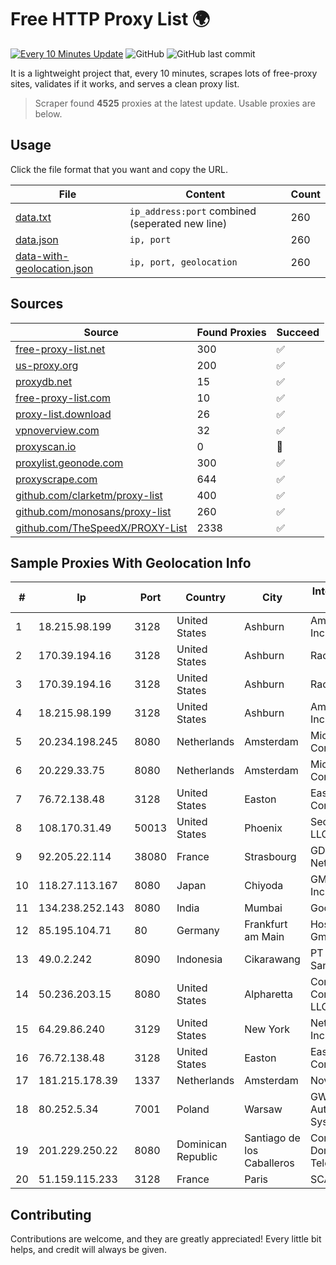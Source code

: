 
# Free HTTP Proxy List 🌍

[![Every 10 Minutes Update](https://github.com/mertguvencli/http-proxy-list/actions/workflows/main.yml/badge.svg?branch=main)](https://github.com/mertguvencli/http-proxy-list/actions/workflows/main.yml)
![GitHub](https://img.shields.io/github/license/mertguvencli/http-proxy-list)
![GitHub last commit](https://img.shields.io/github/last-commit/mertguvencli/http-proxy-list)

It is a lightweight project that, every 10 minutes, scrapes lots of free-proxy sites, validates if it works, and serves a clean proxy list.


> Scraper found **4525** proxies at the latest update. Usable proxies are below.

## Usage

Click the file format that you want and copy the URL.


|File|Content|Count|
|----|-------|-----|
|[data.txt](https://raw.githubusercontent.com/mertguvencli/http-proxy-list/main/proxy-list/data.txt)|`ip_address:port` combined (seperated new line)|260|
|[data.json](https://raw.githubusercontent.com/mertguvencli/http-proxy-list/main/proxy-list/data.json)|`ip, port`|260|
|[data-with-geolocation.json](https://raw.githubusercontent.com/mertguvencli/http-proxy-list/main/proxy-list/data-with-geolocation.json)|`ip, port, geolocation`|260|

## Sources

|Source|Found Proxies|Succeed|
|------|-------------|-------|
|[free-proxy-list.net](https://free-proxy-list.net)|300|✅|
|[us-proxy.org](https://www.us-proxy.org)|200|✅|
|[proxydb.net](http://proxydb.net)|15|✅|
|[free-proxy-list.com](https://free-proxy-list.com/?page=&port=&type%5B%5D=http&type%5B%5D=https&up_time=0&search=Search)|10|✅|
|[proxy-list.download](https://www.proxy-list.download/HTTP)|26|✅|
|[vpnoverview.com](https://vpnoverview.com/privacy/anonymous-browsing/free-proxy-servers)|32|✅|
|[proxyscan.io](https://www.proxyscan.io)|0|🚫|
|[proxylist.geonode.com](https://proxylist.geonode.com/api/proxy-list?limit=300&page=1&sort_by=lastChecked&sort_type=desc&protocols=http,https)|300|✅|
|[proxyscrape.com](https://api.proxyscrape.com/v2/?request=displayproxies&protocol=http&timeout=10000&country=all&ssl=all&anonymity=all)|644|✅|
|[github.com/clarketm/proxy-list](https://raw.githubusercontent.com/clarketm/proxy-list/master/proxy-list-raw.txt)|400|✅|
|[github.com/monosans/proxy-list](https://raw.githubusercontent.com/monosans/proxy-list/main/proxies/http.txt)|260|✅|
|[github.com/TheSpeedX/PROXY-List](https://raw.githubusercontent.com/TheSpeedX/PROXY-List/master/http.txt)|2338|✅|


## Sample Proxies With Geolocation Info

|#|Ip|Port|Country|City|Internet Service Provider|
|-|--|----|-------|----|-------------------------|
|1|18.215.98.199|3128|United States|Ashburn|Amazon.com, Inc.|
|2|170.39.194.16|3128|United States|Ashburn|Rackdog, LLC|
|3|170.39.194.16|3128|United States|Ashburn|Rackdog, LLC|
|4|18.215.98.199|3128|United States|Ashburn|Amazon.com, Inc.|
|5|20.234.198.245|8080|Netherlands|Amsterdam|Microsoft Corporation|
|6|20.229.33.75|8080|Netherlands|Amsterdam|Microsoft Corporation|
|7|76.72.138.48|3128|United States|Easton|Easton Utilities Commission|
|8|108.170.31.49|50013|United States|Phoenix|Secured Servers LLC|
|9|92.205.22.114|38080|France|Strasbourg|GD MASS Network|
|10|118.27.113.167|8080|Japan|Chiyoda|GMO Internet, Inc.|
|11|134.238.252.143|8080|India|Mumbai|Google LLC|
|12|85.195.104.71|80|Germany|Frankfurt am Main|Host Europe GmbH|
|13|49.0.2.242|8090|Indonesia|Cikarawang|PT Usaha Adi Sanggoro|
|14|50.236.203.15|8080|United States|Alpharetta|Comcast Cable Communications, LLC|
|15|64.29.86.240|3129|United States|New York|NetEnterprise Inc.|
|16|76.72.138.48|3128|United States|Easton|Easton Utilities Commission|
|17|181.215.178.39|1337|Netherlands|Amsterdam|NovoServe B.V.|
|18|80.252.5.34|7001|Poland|Warsaw|GWNET Autonomus System|
|19|201.229.250.22|8080|Dominican Republic|Santiago de los Caballeros|Compañía Dominicana de Teléfonos S. A.|
|20|51.159.115.233|3128|France|Paris|SCALEWAY|



## Contributing

Contributions are welcome, and they are greatly appreciated! Every
little bit helps, and credit will always be given.

